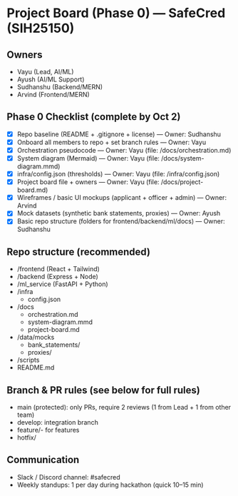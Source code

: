 # Project Board (Phase 0) — SafeCred (SIH25150)

## Owners
- Vayu (Lead, AI/ML)
- Ayush (AI/ML Support)
- Sudhanshu (Backend/MERN)
- Arvind (Frontend/MERN)

## Phase 0 Checklist (complete by Oct 2)
- [x] Repo baseline (README + .gitignore + license) — Owner: Sudhanshu
- [x] Onboard all members to repo + set branch rules — Owner: Vayu
- [x] Orchestration pseudocode — Owner: Vayu (file: /docs/orchestration.md)
- [x] System diagram (Mermaid) — Owner: Vayu (file: /docs/system-diagram.mmd)
- [x] infra/config.json (thresholds) — Owner: Vayu (file: /infra/config.json)
- [x] Project board file + owners — Owner: Vayu (file: /docs/project-board.md)
- [x] Wireframes / basic UI mockups (applicant + officer + admin) — Owner: Arvind
- [x] Mock datasets (synthetic bank statements, proxies) — Owner: Ayush
- [x] Basic repo structure (folders for frontend/backend/ml/docs) — Owner: Sudhanshu

## Repo structure (recommended)
- /frontend (React + Tailwind)
- /backend (Express + Node)
- /ml_service (FastAPI + Python)
- /infra
  - config.json
- /docs
  - orchestration.md
  - system-diagram.mmd
  - project-board.md
- /data/mocks
  - bank_statements/
  - proxies/
- /scripts
- README.md

## Branch & PR rules (see below for full rules)
- main (protected): only PRs, require 2 reviews (1 from Lead + 1 from other team)
- develop: integration branch
- feature/<member>-<short-desc> for features
- hotfix/<issue>

## Communication
- Slack / Discord channel: #safecred
- Weekly standups: 1 per day during hackathon (quick 10–15 min)
